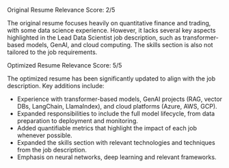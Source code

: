 Original Resume Relevance Score: 2/5

The original resume focuses heavily on quantitative finance and trading, with some data science experience. However, it lacks several key aspects highlighted in the Lead Data Scientist job description, such as transformer-based models, GenAI, and cloud computing. The skills section is also not tailored to the job requirements.

Optimized Resume Relevance Score: 5/5

The optimized resume has been significantly updated to align with the job description. Key additions include:

*   Experience with transformer-based models, GenAI projects (RAG, vector DBs, LangChain, LlamaIndex), and cloud platforms (Azure, AWS, GCP).
*   Expanded responsibilities to include the full model lifecycle, from data preparation to deployment and monitoring.
*    Added quantifiable metrics that highlight the impact of each job whenever possible.
*   Expanded the skills section with relevant technologies and techniques from the job description.
*   Emphasis on neural networks, deep learning and relevant frameworks.